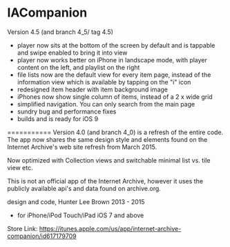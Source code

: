 IACompanion
===========
Version 4.5 (and branch 4_5/ tag 4.5)

- player now sits at the bottom of the screen by default and is tappable and swipe enabled to bring it into view
- player now works better on iPhone in landscape mode, with player content on the left, and playlist on the right
- file lists now are the default view for every item page, instead of the information view which is available by tapping on the "i" icon
- redesigned item header with item background image
- iPhones now show single column of items, instead of a 2 x wide grid
- simplified navigation. You can only search from the main page
- sundry bug and performance fixes
- builds and is ready for iOS 9

===========
Version 4.0 (and branch 4_0) is a refresh of the entire code. The app now shares the same design style and elements found on the Internet Archive's web site refresh from March 2015.

Now optimized with Collection views and switchable minimal list vs. tile view etc. 

This is not an official app of the Internet Archive, however it uses the publicly available api's and data found on archive.org.

design and code, Hunter Lee Brown 2013 - 2015

 * for iPhone/iPod Touch/iPad iOS 7 and above

Store Link:
https://itunes.apple.com/us/app/internet-archive-companion/id617179709
